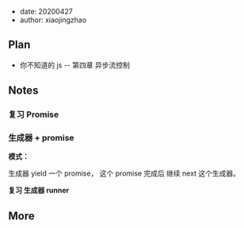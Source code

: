 - date: 20200427
- author: xiaojingzhao

## Plan

- 你不知道的 js -- 第四章 异步流控制

## Notes

### 复习 Promise

### 生成器 + promise

**模式：**

生成器 yield 一个 promise， 这个 promise 完成后 继续 next 这个生成器。

**复习 生成器 runner**

## More
